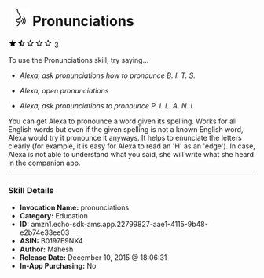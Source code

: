 # &nbsp;<img src="skill_icon" alt="Pronunciations icon" width="36"> Pronunciations
![1.8 stars](../../images/ic_star_black_18dp_1x.png)![1.8 stars](../../images/ic_star_half_black_18dp_1x.png)![1.8 stars](../../images/ic_star_border_black_18dp_1x.png)![1.8 stars](../../images/ic_star_border_black_18dp_1x.png)![1.8 stars](../../images/ic_star_border_black_18dp_1x.png) 3

To use the Pronunciations skill, try saying...

* *Alexa, ask pronunciations how to pronounce B. I. T. S.*

* *Alexa, open pronunciations*

* *Alexa, ask pronunciations to pronounce P. I. L. A. N. I.*

You can get Alexa to pronounce a word given its spelling. Works for all English words but even if the given spelling is not a known English word, Alexa would try it pronounce it anyways.
It helps to enunciate the letters clearly (for example, it is easy for Alexa to read an 'H' as an 'edge'). In case, Alexa is not able to understand what you said, she will write what she heard in the companion app.

***

### Skill Details

* **Invocation Name:** pronunciations
* **Category:** Education
* **ID:** amzn1.echo-sdk-ams.app.22799827-aae1-4115-9b48-e2b74e33ee03
* **ASIN:** B0197E9NX4
* **Author:** Mahesh
* **Release Date:** December 10, 2015 @ 18:06:31
* **In-App Purchasing:** No
